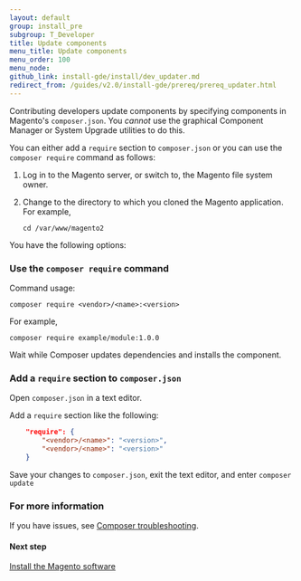 ```yaml
---
layout: default
group: install_pre
subgroup: T_Developer
title: Update components
menu_title: Update components
menu_order: 100
menu_node: 
github_link: install-gde/install/dev_updater.md
redirect_from: /guides/v2.0/install-gde/prereq/prereq_updater.html
---
```


Contributing developers update components by specifying components in Magento's `composer.json`. You *cannot* use the graphical Component Manager or System Upgrade utilities to do this.

You can either add a `require` section to `composer.json` or you can use the `composer require` command as follows:

1.	Log in to the Magento server, or switch to, the Magento file system owner.
2.	Change to the directory to which you cloned the Magento application. For example,

		cd /var/www/magento2

You have the following options:

### Use the `composer require` command
Command usage:

	composer require <vendor>/<name>:<version>

For example,

	composer require example/module:1.0.0

Wait while Composer updates dependencies and installs the component.

### Add a `require` section to `composer.json`
Open `composer.json` in a text editor.

Add a `require` section like the following:

```JSON
	"require": {
		"<vendor>/<name>": "<version>",
		"<vendor>/<name>": "<version>"
	}
```

Save your changes to `composer.json`, exit the text editor, and enter `composer update`

### For more information
If you have issues, see <a href="https://getcomposer.org/doc/articles/troubleshooting.md" target="_blank">Composer troubleshooting</a>.

#### Next step
<a href="{{ site.gdeurl }}continue-to-install.html">Install the Magento software</a>
